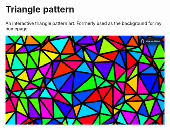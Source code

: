 
# Triangle pattern

An interactive triangle pattern art. Formerly used as the background for my homepage.

![Screenshot of triangles pattern](./assets/screenshot.png)
